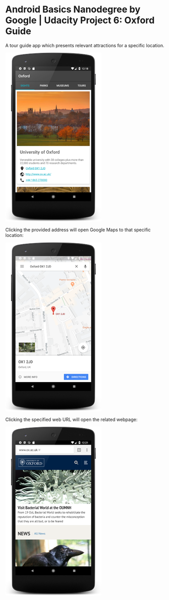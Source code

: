 # Android Basics Nanodegree by Google | Udacity Project 6: Oxford Guide
A tour guide app which presents relevant attractions for a specific location.

<img src="screenshot-oxford-guide1.png" width="300"/>

Clicking the provided address will open Google Maps to that specific location: 

<img src="screenshot-oxford-guide2.png" width="300"/>

Clicking the specified web URL will open the related webpage:

<img src="screenshot-oxford-guide3.png" width="300"/>
